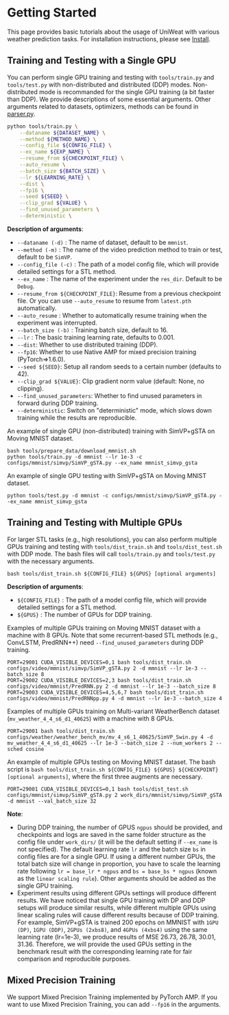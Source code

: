 # Getting Started

This page provides basic tutorials about the usage of UniWeat with various weather prediction tasks. For installation instructions, please see [Install](docs/en/install.md).

## Training and Testing with a Single GPU

You can perform single GPU training and testing with `tools/train.py` and `tools/test.py` with non-distributed and distributed (DDP) modes. Non-distributed mode is recommanded for the single GPU training (a bit faster than DDP). We provide descriptions of some essential arguments. Other arguments related to datasets, optimizers, methods can be found in [parser.py](uniweat/utils/parser.py).

```bash
python tools/train.py \
    --dataname ${DATASET_NAME} \
    --method ${METHOD_NAME} \
    --config_file ${CONFIG_FILE} \
    --ex_name ${EXP_NAME} \
    --resume_from ${CHECKPOINT_FILE} \
    --auto_resume \
    --batch_size ${BATCH_SIZE} \
    --lr ${LEARNING_RATE} \
    --dist \
    --fp16 \
    --seed ${SEED} \
    --clip_grad ${VALUE} \
    --find_unused_parameters \
    --deterministic \
```

**Description of arguments**:
- `--dataname (-d)` : The name of dataset, default to be `mmnist`.
- `--method (-m)` : The name of the video prediction method to train or test, default to be `SimVP`.
- `--config_file (-c)` : The path of a model config file, which will provide detailed settings for a STL method.
- `--ex_name` : The name of the experiment under the `res_dir`. Default to be `Debug`.
- `--resume_from ${CHECKPOINT_FILE}`: Resume from a previous checkpoint file. Or you can use `--auto_resume` to resume from `latest.pth` automatically.
- `--auto_resume` : Whether to automatically resume training when the experiment was interrupted.
- `--batch_size (-b)` : Training batch size, default to 16.
- `--lr` : The basic training learning rate, defaults to 0.001.
- `--dist`: Whether to use distributed training (DDP).
- `--fp16`: Whether to use Native AMP for mixed precision training (PyTorch=>1.6.0).
- `--seed ${SEED}`: Setup all random seeds to a certain number (defaults to 42).
- `--clip_grad ${VALUE}`: Clip gradient norm value (default: None, no clipping).
- `--find_unused_parameters`: Whether to find unused parameters in forward during DDP training.
- `--deterministic`: Switch on "deterministic" mode, which slows down training while the results are reproducible.

An example of single GPU (non-distributed) training with SimVP+gSTA on Moving MNIST dataset.
```shell
bash tools/prepare_data/download_mmnist.sh
python tools/train.py -d mmnist --lr 1e-3 -c configs/mmnist/simvp/SimVP_gSTA.py --ex_name mmnist_simvp_gsta
```

An example of single GPU testing with SimVP+gSTA on Moving MNIST dataset.
```shell
python tools/test.py -d mmnist -c configs/mmnist/simvp/SimVP_gSTA.py --ex_name mmnist_simvp_gsta
```

## Training and Testing with Multiple GPUs

For larger STL tasks (e.g., high resolutions), you can also perform multiple GPUs training and testing with `tools/dist_train.sh` and `tools/dist_test.sh` with DDP mode. The bash files will call `tools/train.py` and `tools/test.py` with the necessary arguments.

```shell
bash tools/dist_train.sh ${CONFIG_FILE} ${GPUS} [optional arguments]
```
**Description of arguments**:
- `${CONFIG_FILE}` : The path of a model config file, which will provide detailed settings for a STL method.
- `${GPUS}` : The number of GPUs for DDP training.

Examples of multiple GPUs training on Moving MNIST dataset with a machine with 8 GPUs. Note that some recurrent-based STL methods (e.g., ConvLSTM, PredRNN++) need `--find_unused_parameters` during DDP training.
```shell
PORT=29001 CUDA_VISIBLE_DEVICES=0,1 bash tools/dist_train.sh configs/video/mmnist/simvp/SimVP_gSTA.py 2 -d mmnist --lr 1e-3 --batch_size 8
PORT=29002 CUDA_VISIBLE_DEVICES=2,3 bash tools/dist_train.sh configs/video/mmnist/PredRNN.py 2 -d mmnist --lr 1e-3 --batch_size 8
PORT=29003 CUDA_VISIBLE_DEVICES=4,5,6,7 bash tools/dist_train.sh configs/video/mmnist/PredRNNpp.py 4 -d mmnist --lr 1e-3 --batch_size 4
```

Examples of multiple GPUs training on Multi-variant WeatherBench dataset (`mv_weather_4_4_s6_d1_40625`) with a machine with 8 GPUs.
```shell
PORT=29001 bash tools/dist_train.sh configs/weather/weather_bench_mv/mv_4_s6_1_40625/SimVP_Swin.py 4 -d mv_weather_4_4_s6_d1_40625 --lr 1e-3 --batch_size 2 --num_workers 2 --sched cosine
```

An example of multiple GPUs testing on Moving MNIST dataset. The bash script is `bash tools/dist_train.sh ${CONFIG_FILE} ${GPUS} ${CHECKPOINT} [optional arguments]`, where the first three augments are necessary.
```shell
PORT=29001 CUDA_VISIBLE_DEVICES=0,1 bash tools/dist_test.sh configs/mmnist/simvp/SimVP_gSTA.py 2 work_dirs/mmnist/simvp/SimVP_gSTA -d mmnist --val_batch_size 32
```

**Note**:
* During DDP training, the number of GPUS `ngpus` should be provided, and checkpoints and logs are saved in the same folder structure as the config file under `work_dirs/` (it will be the default setting if `--ex_name` is not specified). The default learning rate `lr` and the batch size `bs` in config files are for a single GPU. If using a different number GPUs, the total batch size will change in proportion, you have to scale the learning rate following `lr = base_lr * ngpus` and `bs = base_bs * ngpus` (known as the `linear scaling rule`). Other arguments should be added as the single GPU training.
* Experiment results using different GPUs settings will produce different results. We have noticed that single GPU training with DP and DDP setups will produce similar results, while different multiple GPUs using linear scaling rules will cause different results because of DDP training. For example, SimVP+gSTA is trained 200 epochs on MMNIST with `1GPU (DP)`, `1GPU (DDP)`, `2GPUs (2xbs8)`, and `4GPUs (4xbs4)` using the same learning rate (lr=1e-3), we produce results of MSE 26.73, 26.78, 30.01, 31.36. Therefore, we will provide the used GPUs setting in the benchmark result with the corresponding learning rate for fair comparison and reproducible purposes.

## Mixed Precision Training

We support Mixed Precision Training implemented by PyTorch AMP. If you want to use Mixed Precision Training, you can add `--fp16` in the arguments.
